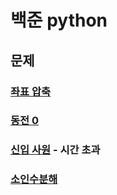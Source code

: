# 백준 python

## 문제

### [좌표 압축](18870.py)

### [동전 0](11047.py)

### [신입 사원](1946.py) - 시간 초과

### [소인수분해](11653.py)